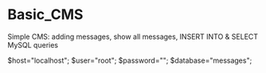 # Basic_CMS
Simple CMS: adding messages, show all messages, INSERT INTO &amp; SELECT MySQL queries

  $host="localhost";
	$user="root";
	$password="";
	$database="messages";
